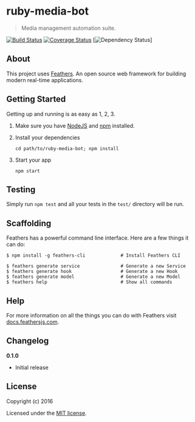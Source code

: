 # ruby-media-bot

> Media management automation suite.

[![Build Status](https://travis-ci.org/aaginskiy/ruby-media-bot.svg?branch=master)](https://travis-ci.org/aaginskiy/ruby-media-bot)
[![Coverage Status](https://coveralls.io/repos/github/aaginskiy/ruby-media-bot/badge.svg?branch=master)](https://coveralls.io/github/aaginskiy/ruby-media-bot?branch=master)
[![Dependency Status](https://david-dm.org/aaginskiy/ruby-media-bot.svg)]


## About

This project uses [Feathers](http://feathersjs.com). An open source web framework for building modern real-time applications.

## Getting Started

Getting up and running is as easy as 1, 2, 3.

1. Make sure you have [NodeJS](https://nodejs.org/) and [npm](https://www.npmjs.com/) installed.
2. Install your dependencies

    ```
    cd path/to/ruby-media-bot; npm install
    ```

3. Start your app

    ```
    npm start
    ```

## Testing

Simply run `npm test` and all your tests in the `test/` directory will be run.

## Scaffolding

Feathers has a powerful command line interface. Here are a few things it can do:

```
$ npm install -g feathers-cli             # Install Feathers CLI

$ feathers generate service               # Generate a new Service
$ feathers generate hook                  # Generate a new Hook
$ feathers generate model                 # Generate a new Model
$ feathers help                           # Show all commands
```

## Help

For more information on all the things you can do with Feathers visit [docs.feathersjs.com](http://docs.feathersjs.com).

## Changelog

__0.1.0__

- Initial release

## License

Copyright (c) 2016

Licensed under the [MIT license](LICENSE).
